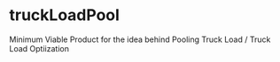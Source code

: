 # truckLoadPool
Minimum Viable Product for the idea behind Pooling Truck Load / Truck Load Optiization

